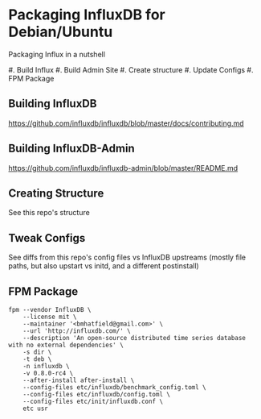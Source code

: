 Packaging InfluxDB for Debian/Ubuntu
===

Packaging Influx in a nutshell

#. Build Influx
#. Build Admin Site
#. Create structure
#. Update Configs
#. FPM Package

Building InfluxDB
---

https://github.com/influxdb/influxdb/blob/master/docs/contributing.md


Building InfluxDB-Admin
---

https://github.com/influxdb/influxdb-admin/blob/master/README.md


Creating Structure
---

See this repo's structure


Tweak Configs
---

See diffs from this repo's config files vs InfluxDB upstreams (mostly file paths, but also upstart vs initd, and a different postinstall)


FPM Package
---

```
fpm --vendor InfluxDB \
    --license mit \
    --maintainer '<bmhatfield@gmail.com>' \
    --url 'http://influxdb.com/' \
    --description 'An open-source distributed time series database with no external dependencies' \
    -s dir \
    -t deb \
    -n influxdb \
    -v 0.8.0-rc4 \
    --after-install after-install \
    --config-files etc/influxdb/benchmark_config.toml \
    --config-files etc/influxdb/config.toml \
    --config-files etc/init/influxdb.conf \
    etc usr
```

